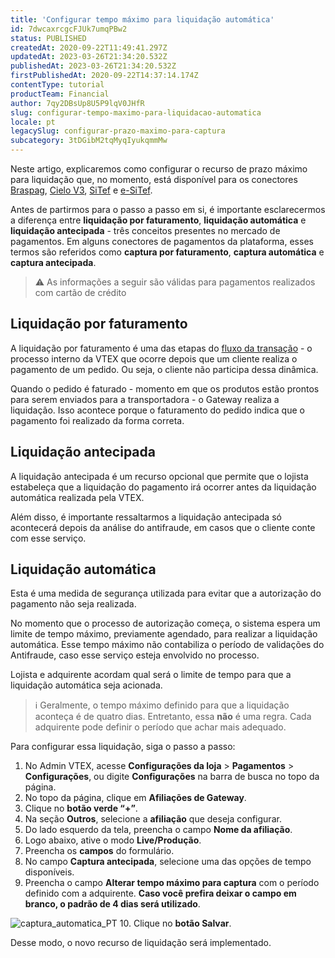 ```yaml
---
title: 'Configurar tempo máximo para liquidação automática'
id: 7dwcaxrcgcFJUk7umqPBw2
status: PUBLISHED
createdAt: 2020-09-22T11:49:41.297Z
updatedAt: 2023-03-26T21:34:20.532Z
publishedAt: 2023-03-26T21:34:20.532Z
firstPublishedAt: 2020-09-22T14:37:14.174Z
contentType: tutorial
productTeam: Financial
author: 7qy2DBsUp8U5P9lqV0JHfR
slug: configurar-tempo-maximo-para-liquidacao-automatica
locale: pt
legacySlug: configurar-prazo-maximo-para-captura
subcategory: 3tDGibM2tqMyqIyukqmmMw
---
```


Neste artigo, explicaremos como configurar o recurso de prazo máximo para liquidação que, no momento, está disponível para os conectores [Braspag](https://help.vtex.com/pt/tutorial/configurar-o-gateway-braspag--7tQmfLMvtYEsWoaaAaeKSC "Braspag"), [Cielo V3](https://help.vtex.com/pt/tutorial/configurar-adquirente-cielo--3avjZ7q65WcM02K8K0eeWu "Cielo V3"), [SiTef](https://help.vtex.com/pt/tutorial/setting-up-sitef-gateway-with-pre-auth--2ZH4DLmZpKw022aSGcGYag "Sitef") e [e-SiTef](https://help.vtex.com/pt/tutorial/configurar-gateway-e-sitef--6UEi0QAlU6BXz5RgWj34Ac). 

Antes de partirmos para o passo a passo em si, é importante esclarecermos a diferença entre __liquidação por faturamento__, __liquidação automática__ e __liquidação antecipada__ - três conceitos presentes no mercado de pagamentos. Em alguns conectores de pagamentos da plataforma, esses termos são referidos como __captura por faturamento__, __captura automática__ e __captura antecipada__.

>⚠️ As informações a seguir são válidas para pagamentos realizados com cartão de crédito

## Liquidação por faturamento
A liquidação por faturamento é uma das etapas do [fluxo da transação](https://help.vtex.com/pt/tutorial/fluxo-da-transacao-no-pagamentos--Er2oWmqPIWWyeIy4IoEoQ "fluxo da transação") - o processo interno da VTEX que ocorre depois que um cliente realiza o pagamento de um pedido. Ou seja, o cliente não participa dessa dinâmica.

Quando o pedido é faturado - momento em que os produtos estão prontos para serem enviados para a transportadora - o Gateway realiza a liquidação. Isso acontece porque o faturamento do pedido indica que o pagamento foi realizado da forma correta.

## Liquidação antecipada

A liquidação antecipada é um recurso opcional que permite que o lojista estabeleça que a liquidação do pagamento irá ocorrer antes da liquidação automática realizada pela VTEX.

Além disso, é importante ressaltarmos a liquidação antecipada só acontecerá depois da análise do antifraude, em casos que o cliente conte com esse serviço.

## Liquidação automática

Esta é uma medida de segurança utilizada para evitar que a autorização do pagamento não seja realizada.

No momento que o processo de autorização começa, o sistema espera um limite de tempo máximo, previamente agendado, para realizar a liquidação automática. Esse tempo máximo não contabiliza o período de validações do Antifraude, caso esse serviço esteja envolvido no processo.

Lojista e adquirente acordam qual será o limite de tempo para que a liquidação automática seja acionada. 

>ℹ️ Geralmente, o tempo máximo definido para que a liquidação aconteça é de quatro dias. Entretanto, essa **não** é uma regra. Cada adquirente pode definir o período que achar mais adequado.

Para configurar essa liquidação, siga o passo a passo:

1. No Admin VTEX, acesse **Configurações da loja** > **Pagamentos** > **Configurações**, ou digite **Configurações** na barra de busca no topo da página.
2. No topo da página, clique em __Afiliações de Gateway__.
3. Clique no __botão verde “+”__.
4. Na seção __Outros__, selecione a __afiliação__ que deseja configurar.
5. Do lado esquerdo da tela, preencha o campo __Nome da afiliação__.
6. Logo abaixo, ative o modo __Live/Produção__. 
7. Preencha os __campos__ do formulário.
8. No campo __Captura antecipada__, selecione uma das opções de tempo disponíveis. 
9. Preencha o campo __Alterar tempo máximo para captura__ com o período definido com a adquirente. __Caso você prefira deixar o campo em branco, o padrão de 4 dias será utilizado__.

![captura_automatica_PT](https://images.ctfassets.net/alneenqid6w5/50rTz4DncUN9gOUZ9JWmMk/c5eb2f4759254eb1b8425bcee7267503/captura_automatica_atualizado_PT.png)
10. Clique no __botão Salvar__. 

Desse modo, o novo recurso de liquidação será implementado.
